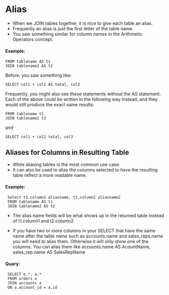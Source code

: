 # Alias
- When we JOIN tables together, it is nice to give each table an alias.
- Frequently an alias is just the first letter of the table name. 
- You saw something similar for column names in the Arithmetic Operators concept.

#### Example:

    FROM tablename AS t1
    JOIN tablename2 AS t2

Before, you saw something like:

    SELECT col1 + col2 AS total, col3

Frequently, you might also see these statements without the AS statement. Each of the above could be written in the following way instead, and they would still produce the exact same results:

    FROM tablename t1
    JOIN tablename2 t2

and

    SELECT col1 + col2 total, col3

## Aliases for Columns in Resulting Table

- While aliasing tables is the most common use case.
- It can also be used to alias the columns selected to have the resulting table reflect a more readable name.

#### Example:

     Select t1.column1 aliasname, t2.column2 aliasname2
     FROM tablename AS t1
     JOIN tablename2 AS t2

- The alias name fields will be what shows up in the returned table instead of t1.column1 and t2.column2

- If you have two or more columns in your SELECT that have the same name after the
table name such as accounts.name and sales_reps.name you will need to alias them.
Otherwise it will only show one of the columns.
You can alias them like accounts.name AS AcountName, sales_rep.name AS SalesRepName

#### Quary:
     SELECT o.*, a.*
     FROM orders o
     JOIN accounts a
     ON o.account_id = a.id

